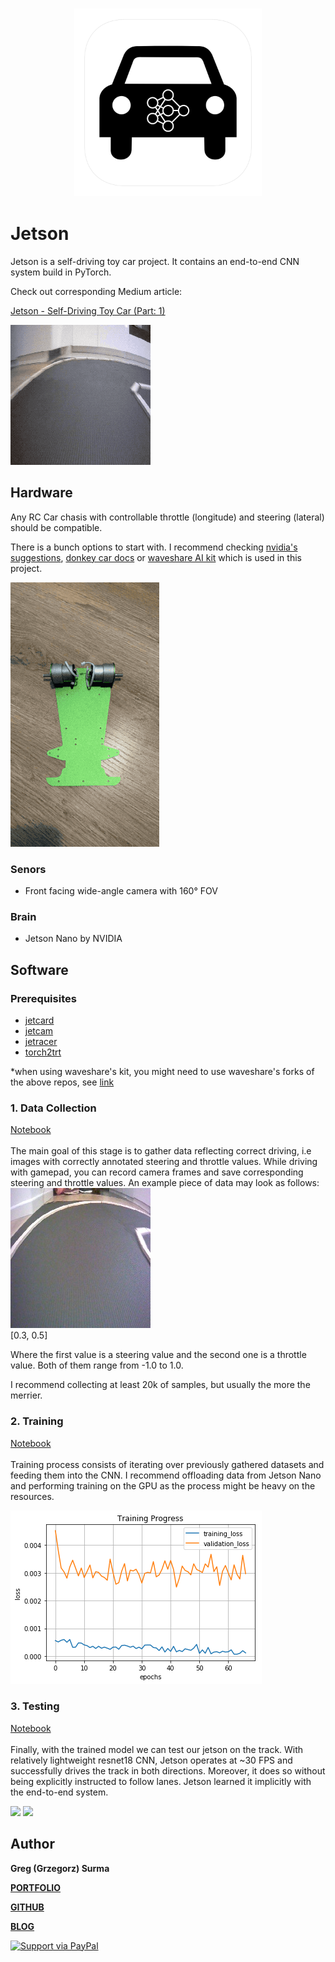 <h3 align="center">
  <img src="assets/jetson_icon_web.png" width="300">
</h3>

# Jetson

Jetson is a self-driving toy car project. It contains an end-to-end CNN system build in PyTorch.

Check out corresponding Medium article:

[Jetson - Self-Driving Toy Car (Part: 1)](https://towardsdatascience.com/jetson-self-driving-toy-car-part-1-4341c139c0f2)

<img src="assets/pov.gif">

## Hardware

Any RC Car chasis with controllable throttle (longitude) and steering (lateral) should be compatible. 

There is a bunch options to start with. I recommend checking [nvidia's suggestions](https://github.com/NVIDIA-AI-IOT/jetracer#cars), [donkey car docs](http://docs.donkeycar.com/guide/build_hardware/) or [waveshare AI kit](https://www.waveshare.com/wiki/JetRacer_AI_Kit) which is used in this project.


<img src="assets/assembly.gif">

### Senors
* Front facing wide-angle camera with 160° FOV

### Brain
* Jetson Nano by NVIDIA

## Software

### Prerequisites
* [jetcard](https://github.com/NVIDIA-AI-IOT/jetcard)
* [jetcam](https://github.com/NVIDIA-AI-IOT/jetcam)
* [jetracer](https://github.com/NVIDIA-AI-IOT/jetracer)
* [torch2trt](https://github.com/NVIDIA-AI-IOT/torch2trt)

*when using waveshare's kit, you might need to use waveshare's forks of the above repos, see [link](https://www.waveshare.com/wiki/JetRacer_AI_Kit)

### 1. Data Collection
[Notebook](autopilot_data_collection.ipynb)
<br>
<br>
The main goal of this stage is to gather data reflecting correct driving, i.e images with correctly annotated steering and throttle values.
While driving with gamepad, you can record camera frames and save corresponding steering and throttle values. An example piece of data may look as follows:
<br>
<img src="assets/5178962045858.jpg">
<br>
[0.3, 0.5]

Where the first value is a steering value and the second one is a throttle value. Both of them range from -1.0 to 1.0.

I recommend collecting at least 20k of samples, but usually the more the merrier.

### 2. Training

[Notebook](autopilot_training.ipynb)
<br>
<br>
Training process consists of iterating over previously gathered datasets and feeding them into the CNN. I recommend offloading data from Jetson Nano and performing training on the GPU as the process might be heavy on the resources.

<img src="assets/training_progress.jpg">


### 3. Testing
[Notebook](autopilot_testing.ipynb)
<br>
<br>
Finally, with the trained model we can test our jetson on the track. With relatively lightweight resnet18 CNN, Jetson operates at ~30 FPS and successfully drives the track in both directions. Moreover, it does so without being explicitly instructed to follow lanes. Jetson learned it implicitly with the end-to-end system.

<img src="assets/loop_ccw_small.gif" width=500>
<img src="assets/loop_cw_small.gif" width=500>

## Author

**Greg (Grzegorz) Surma**

[**PORTFOLIO**](https://gsurma.github.io)

[**GITHUB**](https://github.com/gsurma)

[**BLOG**](https://medium.com/@gsurma)

<a href="https://www.paypal.com/paypalme2/grzegorzsurma115">
  <img alt="Support via PayPal" src="https://cdn.rawgit.com/twolfson/paypal-github-button/1.0.0/dist/button.svg"/>
</a>
